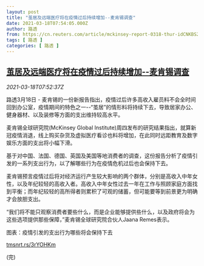 ```yaml
---
layout: post
title: "茧居及远端医疗将在疫情过后持续增加--麦肯锡调查"
date: 2021-03-18T07:54:05.000Z
author: 路透
from: https://cn.reuters.com/article/mckinsey-report-0318-thur-idCNKBS2BA0NY
tags: [ 路透 ]
categories: [ 路透 ]
---
```

<!--1616054045000-->
[茧居及远端医疗将在疫情过后持续增加--麦肯锡调查](https://cn.reuters.com/article/mckinsey-report-0318-thur-idCNKBS2BA0NY)
------

<div>
<div><i>2021-03-18T07:52:37Z</i></div><p>路透3月18日 - 麦肯锡的一份新报告指出，疫情过后许多高收入雇员料不会全时间回到办公室，疫情期间的特色之一--“茧居”的情形料将持续下去，导致居家办公、健身器材、以及装修等方面的支出维持较高水平。</p><p>麦肯锡全球研究院(McKinsey Global Institute)周四发布的研究结果指出，就算新冠疫情消退，线上购买杂货及虚拟医疗看诊也料将增加，在此同时远距教育及数字娱乐方面的支出将小幅下滑。</p><p>基于对中国、法国、德国、英国及美国等地消费者的调查，这份报告分析了疫情引发的一系列支出行为，以了解哪些行为在疫情危机过后也会保持下去。</p><p>麦肯锡预言疫情过后将对经济运行产生较大影响的两个群体，分别是高收入中年女性，以及年纪较轻的高收入者。高收入中年女性过去一年在工作与照顾家庭方面找到平衡；而年纪较轻的高所得者则累积了可观的储蓄，但可能要等到前景更为明确才会放胆支出。</p><p>“我们将不能只观察消费者要些什么，而是企业能够提供些什么，以及政府将会为这些选项提供那些保障，”麦肯锡全球研究院合伙人Jaana Remes表示。</p><p>图表：疫情引发的支出行为哪些将会保持下去</p><p><a href="https://tmsnrt.rs/3rYOHKm">tmsnrt.rs/3rYOHKm</a></p><p>(完)</p>
</div>

